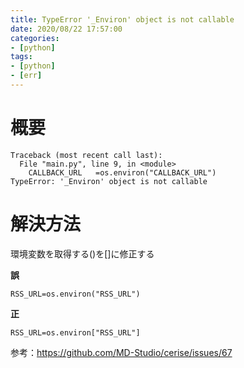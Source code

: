 ```yaml
---
title: TypeError '_Environ' object is not callable
date: 2020/08/22 17:57:00
categories:
- [python]
tags:
- [python]
- [err]
---
```


# 概要

```
Traceback (most recent call last):
  File "main.py", line 9, in <module>
    CALLBACK_URL   =os.environ("CALLBACK_URL")
TypeError: '_Environ' object is not callable
```

# 解決方法

環境変数を取得する()を[]に修正する

**誤**

```
RSS_URL=os.environ("RSS_URL")
```

**正**

```
RSS_URL=os.environ["RSS_URL"]
```

参考：https://github.com/MD-Studio/cerise/issues/67